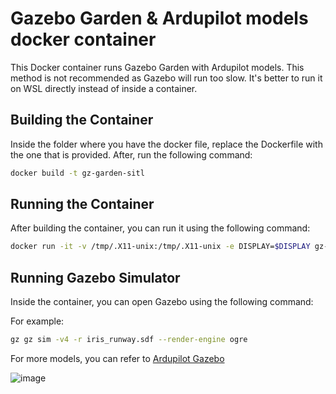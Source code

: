 # Gazebo Garden & Ardupilot models docker container

This Docker container runs Gazebo Garden with Ardupilot models. This method is not recommended as Gazebo will run too slow. It's better to run it on WSL directly instead of inside a container.

## Building the Container

Inside the folder where you have the docker file, replace the Dockerfile with the one that is provided. After, run the following command:

```bash
docker build -t gz-garden-sitl
```

## Running the Container

After building the container, you can run it using the following command:

```bash
docker run -it -v /tmp/.X11-unix:/tmp/.X11-unix -e DISPLAY=$DISPLAY gz-garden-sitl
```

## Running Gazebo Simulator

Inside the container, you can open Gazebo using the following command:

For example:

```bash
gz gz sim -v4 -r iris_runway.sdf --render-engine ogre
```
For more models, you can refer to [Ardupilot Gazebo](https://github.com/ArduPilot/ardupilot_gazebo)

![image](https://github.com/grep265/Docker/assets/81888131/1e0829a3-5380-49ac-81e8-5b9894d9ebe4)

